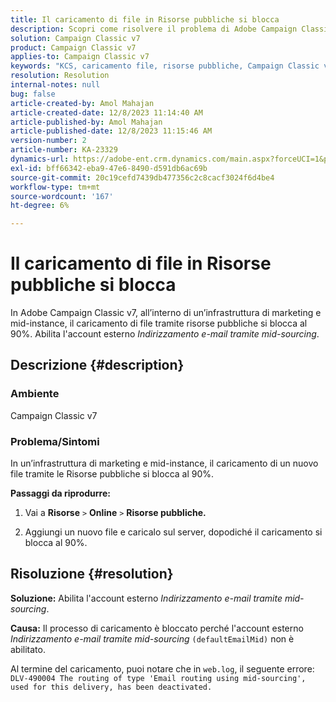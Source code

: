 ```yaml
---
title: Il caricamento di file in Risorse pubbliche si blocca
description: Scopri come risolvere il problema di Adobe Campaign Classic v7, in cui il caricamento di un nuovo file tramite Risorse pubbliche si blocca al 90%.
solution: Campaign Classic v7
product: Campaign Classic v7
applies-to: Campaign Classic v7
keywords: "KCS, caricamento file, risorse pubbliche, Campaign Classic v7,"
resolution: Resolution
internal-notes: null
bug: false
article-created-by: Amol Mahajan
article-created-date: 12/8/2023 11:14:40 AM
article-published-by: Amol Mahajan
article-published-date: 12/8/2023 11:15:46 AM
version-number: 2
article-number: KA-23329
dynamics-url: https://adobe-ent.crm.dynamics.com/main.aspx?forceUCI=1&pagetype=entityrecord&etn=knowledgearticle&id=057e29f6-ba95-ee11-be37-6045bd006268
exl-id: bff66342-eba9-47e6-8490-d591db6ac69b
source-git-commit: 20c19cefd7439db477356c2c8cacf3024f6d4be4
workflow-type: tm+mt
source-wordcount: '167'
ht-degree: 6%

---
```


# Il caricamento di file in Risorse pubbliche si blocca


In Adobe Campaign Classic v7, all’interno di un’infrastruttura di marketing e mid-instance, il caricamento di file tramite risorse pubbliche si blocca al 90%. Abilita l&#39;account esterno *Indirizzamento e-mail tramite mid-sourcing*.

## Descrizione {#description}


### Ambiente

Campaign Classic v7



### <b>Problema/Sintomi</b>

In un’infrastruttura di marketing e mid-instance, il caricamento di un nuovo file tramite le Risorse pubbliche si blocca al 90%.



<b>Passaggi da riprodurre:</b>

1. Vai a <b>Risorse</b> `>`  <b>Online</b> `>`  <b>Risorse pubbliche.</b>


2. Aggiungi un nuovo file e caricalo sul server, dopodiché il caricamento si blocca al 90%.



## Risoluzione {#resolution}

<b>Soluzione:</b>
Abilita l&#39;account esterno *Indirizzamento e-mail tramite mid-sourcing*.


<b>Causa:</b>
Il processo di caricamento è bloccato perché l&#39;account esterno *Indirizzamento e-mail tramite mid-sourcing* `(defaultEmailMid)` non è abilitato.

Al termine del caricamento, puoi notare che in `web.log`, il seguente errore:
`DLV-490004 The routing of type 'Email routing using mid-sourcing', used for this delivery, has been deactivated.`
